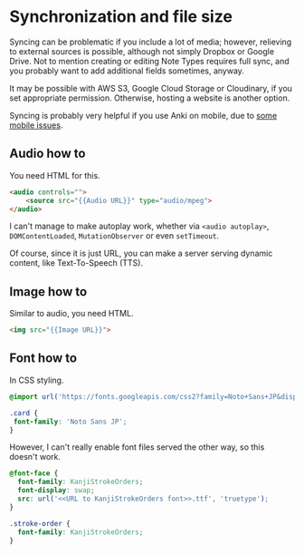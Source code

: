 # Synchronization and file size

Syncing can be problematic if you include a lot of media; however, relieving to external sources is possible, although not simply Dropbox or Google Drive. Not to mention creating or editing Note Types requires full sync, and you probably want to add additional fields sometimes, anyway.

It may be possible with AWS S3, Google Cloud Storage or Cloudinary, if you set appropriate permission. Otherwise, hosting a website is another option.

Syncing is probably very helpful if you use Anki on mobile, due to [some mobile issues](/ankidroid-vs-anki-issues-and-pros).

## Audio how to

You need HTML for this.

```html
<audio controls="">
    <source src="{{Audio URL}}" type="audio/mpeg">
</audio>
```

I can't manage to make autoplay work, whether via `<audio autoplay>`, `DOMContentLoaded`, `MutationObserver` or even `setTimeout`.

Of course, since it is just URL, you can make a server serving dynamic content, like Text-To-Speech (TTS).

## Image how to

Similar to audio, you need HTML.

```html
<img src="{{Image URL}}">
```

## Font how to

In CSS styling.

```css
@import url('https://fonts.googleapis.com/css2?family=Noto+Sans+JP&display=swap');

.card {
 font-family: 'Noto Sans JP';
}
```

However, I can't really enable font files served the other way, so this doesn't work.

```css
@font-face {
  font-family: KanjiStrokeOrders;
  font-display: swap;
  src: url('<<URL to KanjiStrokeOrders font>>.ttf', 'truetype');
}

.stroke-order {
  font-family: KanjiStrokeOrders;
}
```
